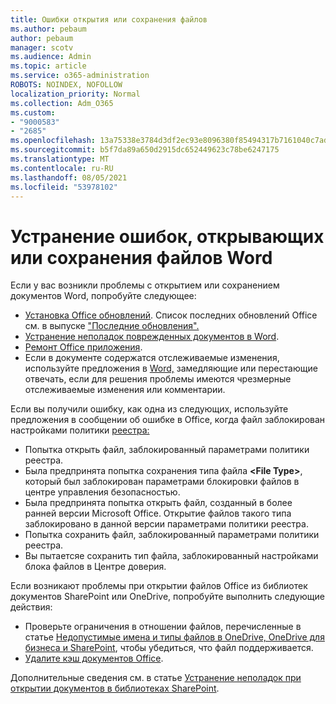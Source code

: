 ```yaml
---
title: Ошибки открытия или сохранения файлов
ms.author: pebaum
author: pebaum
manager: scotv
ms.audience: Admin
ms.topic: article
ms.service: o365-administration
ROBOTS: NOINDEX, NOFOLLOW
localization_priority: Normal
ms.collection: Adm_O365
ms.custom:
- "9000583"
- "2685"
ms.openlocfilehash: 13a75338e3784d3df2ec93e8096380f85494317b7161040c7ad60ad830f9211d
ms.sourcegitcommit: b5f7da89a650d2915dc652449623c78be6247175
ms.translationtype: MT
ms.contentlocale: ru-RU
ms.lasthandoff: 08/05/2021
ms.locfileid: "53978102"
---
```

# <a name="resolve-errors-opening-or-saving-word-files"></a>Устранение ошибок, открывающих или сохранения файлов Word

Если у вас возникли проблемы с открытием или сохранением документов Word, попробуйте следующее:

- [Установка Office обновлений](https://support.office.com/article/2ab296f3-7f03-43a2-8e50-46de917611c5). Список последних обновлений Office см. в выпуске ["Последние обновления".](https://docs.microsoft.com/officeupdates/office-updates-msi)
- [Устранение неполадок поврежденных документов в Word](https://docs.microsoft.com/office/troubleshoot/word/damaged-documents-in-word).
- [Ремонт Office приложения](https://support.office.com/Article/Repair-an-Office-application-7821d4b6-7c1d-4205-aa0e-a6b40c5bb88b).
- Если в документе содержатся отслеживаемые изменения, используйте предложения в [Word,](https://docs.microsoft.com/office/troubleshoot/word/word-stops-responding) замедляющие или перестающие отвечать, если для решения проблемы имеются чрезмерные отслеживаемые изменения или комментарии.

Если вы получили ошибку, как одна из следующих, используйте предложения в сообщении об ошибке в Office, когда файл заблокирован настройками политики [реестра:](https://docs.microsoft.com/office/troubleshoot/settings/file-blocked-in-office)

- Попытка открыть файл, заблокированный параметрами политики реестра.
- Была предпринята попытка сохранения типа файла **\<File Type\>**, который был заблокирован параметрами блокировки файлов в центре управления безопасностью.
- Была предпринята попытка открыть файл, созданный в более ранней версии Microsoft Office. Открытие файлов такого типа заблокировано в данной версии параметрами политики реестра.
- Попытка сохранить файл, заблокированный параметрами политики реестра.
- Вы пытаетсяе сохранить тип файла, заблокированный настройками блока файлов в Центре доверия.

Если возникают проблемы при открытии файлов Office из библиотек документов SharePoint или OneDrive, попробуйте выполнить следующие действия:

- Проверьте ограничения в отношении файлов, перечисленные в статье [Недопустимые имена и типы файлов в OneDrive, OneDrive для бизнеса и SharePoint](https://support.office.com/article/64883a5d-228e-48f5-b3d2-eb39e07630fa), чтобы убедиться, что файл поддерживается. 
- [Удалите кэш документов Office](https://support.office.com/article/b1d3765e-d71b-4bb8-99ca-acd22c42995d
). 

Дополнительные сведения см. в статье [Устранение неполадок при открытии документов в библиотеках SharePoint](https://support.office.com/article/31329fa1-4ad0-47fc-95d8-bb0c5b12a536).